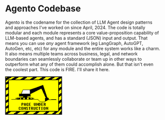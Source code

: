 # Agento Codebase

Agento is the codename for the collection of LLM Agent design patterns and approaches I've worked on since April, 2024.  The code is totally modular and each module represents a core value-proposition capability of LLM-based agents, and has a standard (JSON) input and output.  That means you can use *any* agent framework (eg LangGraph, AutoGPT, AutoGen, etc, etc) for any module and the entire system works like a charm.  It also means multiple teams across business, legal, and network boundaries can seamlessly collaborate or team up in other ways to outperform what any of them could accomplish alone.  But that isn't even the coolest part.  This code is FIRE.  I'll share it here.

![Page Under Construction](../assets/images/under-construction-3.gif)

